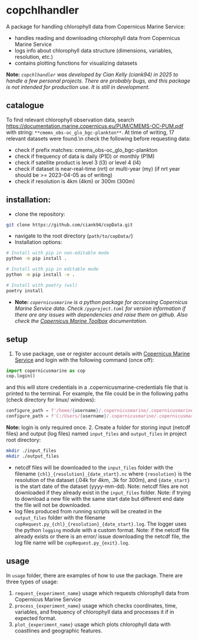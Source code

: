 # copchlhandler
A package for handling chlorophyll data from Copernicus Marine Service:
-  handles reading and downloading chlorophyll data from Copernicus Marine Service
-  logs info about chlorophyll data structure (dimensions, variables, resolution, etc.)
-  contains plotting functions for visualizing datasets

**Note:**
*`copchlhandler` was developed by Cian Kelly (ciank94) in 2025 to handle a few personal projects. There are probably bugs, and this package is not intended for production use. It is still in development.*

## catalogue
To find relevant chlorophyll observation data, search https://documentation.marine.copernicus.eu/PUM/CMEMS-OC-PUM.pdf with string: 
`**cmems_obs-oc_glo_bgc-plankton**`. At time of writing, 17 relevant datasets were found.\n
check the following before requesting data:
-  check if prefix matches: cmems_obs-oc_glo_bgc-plankton
-  check if frequency of data is daily (P1D) or monthly (P1M) 
-  check if satellite product is level 3 (l3) or level 4 (l4)
-  check if dataset is near-real-time (nrt) or multi-year (my) (if nrt year should be >= 2023-04-05 as of writing)
- check if resolution is 4km (4km) or 300m (300m)

## installation:
-  clone the repository:
```bash
git clone https://github.com/ciank94/copData.git
```
-  navigate to the root directory (`path/to/copData/`)
-  Installation options:
  ```bash
  # Install with pip in non-editable mode
  python -m pip install .
  
  # Install with pip in editable mode
  python -m pip install -e .
  
  # Install with poetry (wsl)
  poetry install
  ```
-  **Note:**
*`copernicusmarine` is a python package for accessing Copernicus Marine Service data. Check `/pyproject.toml` for version information if there are any issues with dependencies and raise them on github. Also check the [Copernicus Marine Toolbox](https://help.marine.copernicus.eu/en/articles/7949409-copernicus-marine-toolbox-introduction) documentation.*
## setup
1. To use package, use or register account details with [Copernicus Marine Service](https://marine.copernicus.eu/) and login with the following command (once off):
```python
import copernicusmarine as cop
cop.login()
```
and this will store credentials in a .copernicusmarine-credentials file that is printed to the terminal. For example, the file could be in the following paths (check directory for linux/ windows):
```python
configure_path = f'/home/{username}/.copernicusmarine/.copernicusmarine-credentials' # wsl/linux
configure_path = f'C:/Users/{username}/.copernicusmarine/.copernicusmarine-credentials' # windows
```
**Note:** login is only required once.
2. Create a folder for storing input (netcdf files) and output (log files) named `input_files` and `output_files` in project root directory:
```bash
mkdir ./input_files
mkdir ./output_files
```	
- netcdf files will be downloaded to the `input_files` folder with the filename `{chl}_{resolution}_{date_start}.nc` where `{resolution}` is the resolution of the dataset (.04k for 4km, .3k for 300m), and `{date_start}` is the start date of the dataset (yyyy-mm-dd). Note: netcdf files are not downloaded if they already exist in the `input_files` folder. Note: if trying to download a new file with the same start date but different end date the file will not be downloaded.
- log files produced from running scripts will be created in the `output_files` folder with the filename `copRequest.py_{chl}_{resolution}_{date_start}.log`. The logger uses the python `logging` module with a custom format. Note: if the netcdf file already exists or there is an error/ issue downloading the netcdf file, the log file name will be `copRequest.py_{exit}.log`.

## usage
In `usage` folder, there are examples of how to use the package. There are three types of usage:
1. `request_{experiment_name}` usage which requests chlorophyll data from Copernicus Marine Service
2. `process_{experiment_name}` usage which checks coordinates, time, variables, and frequency of chlorophyll data and processes it if in expected format.
3. `plot_{experiment_name}` usage which plots chlorophyll data with coastlines and geographic features.



